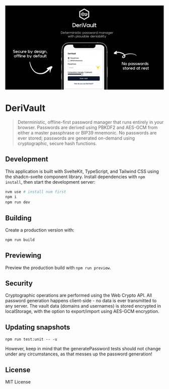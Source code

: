 ![Banner](./.github/resources/banner.png)

# DeriVault

> Deterministic, offline-first password manager that runs entirely in your browser. Passwords are derived using PBKDF2 and AES-GCM from either a master passphrase or BIP39 mnemonic. No passwords are ever stored; passwords are generated on-demand using cryptographic, secure hash functions.

## Development

This application is built with SvelteKit, TypeScript, and Tailwind CSS using the shadcn-svelte component library. Install dependencies with `npm install`, then start the development server:

```bash
nvm use # install nvm first
npm i
npm run dev
```

## Building

Create a production version with:

```bash
npm run build
```

## Previewing

Preview the production build with `npm run preview`.

## Security

Cryptographic operations are performed using the Web Crypto API. All password generation happens client-side - no data is ever transmitted to any server. The vault data (domains and usernames) is stored encrypted in localStorage, with the option to export/import using AES-GCM encryption.

## Updating snapshots

```
npm run test:unit -- -u
```

However, keep in mind that the generatePassword tests should not change under any circumstances, as that messes up the password generation!

## License

MIT License
